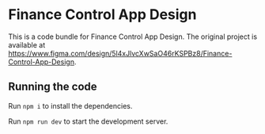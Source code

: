 
  # Finance Control App Design

  This is a code bundle for Finance Control App Design. The original project is available at https://www.figma.com/design/5l4xJlvcXwSaO46rKSPBz8/Finance-Control-App-Design.

  ## Running the code

  Run `npm i` to install the dependencies.

  Run `npm run dev` to start the development server.
  